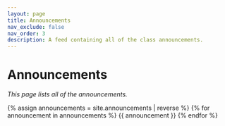 ```yaml
---
layout: page
title: Announcements
nav_exclude: false
nav_order: 3
description: A feed containing all of the class announcements.
---
```


# Announcements

_This page lists all of the announcements._

{% assign announcements = site.announcements | reverse %}
{% for announcement in announcements %}
{{ announcement }}
{% endfor %}
